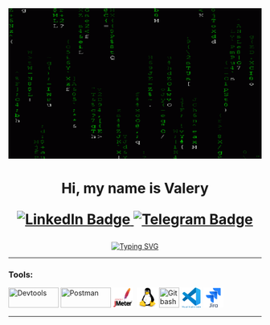 <div id="header" align="center">
  <img src="https://github.com/LazVal/LazVal/blob/main/image/8088665.gif" width="100%" height="300"/>
</div>

<div align="center">
<h1>Hi, my name is Valery
<p align="middle">
  <a href="#">
    <img src="https://img.shields.io/badge/LinkedIn-blue?style=for-the-badge&logo=linkedin&logoColor=white" alt="LinkedIn Badge"/>
  </a>
   <a href="https://t.me/estelior">
    <img src="https://img.shields.io/badge/Telegram-blue?style=for-the-badge&logo=telegram&logoColor=white" alt="Telegram Badge"/>
  </a>
</p>
</div>
<div align="center">
 <a href="#"><img src="https://readme-typing-svg.herokuapp.com?font=Fira+Code&pause=1000&color=fff&width=265&lines=Welcome+to+my+page!+%3A)" alt="Typing SVG" /></a>
 </div>
  
  ---
  
  ###  Tools:
<div>
<!--   <img src="https://github.com/devicons/devicon/blob/master/icons/postgresql/postgresql-original-wordmark.svg" title="postgresql" alt="postgresql" width="40" height="40"/>&nbsp; -->
<!--   <img src="https://github.com/devicons/devicon/blob/master/icons/javascript/javascript-original.svg" title="JavaScript" alt="JavaScript" width="40" height="40"/>&nbsp; -->
<!--   <img src="https://github.com/devicons/devicon/blob/master/icons/mysql/mysql-original-wordmark.svg" title="MySQL"  alt="MySQL" width="40" height="40"/>&nbsp; -->
<!--   <img src="https://github.com/devicons/devicon/blob/master/icons/git/git-original-wordmark.svg" title="Git" **alt="Git" width="40" height="40"/> -->
<!--   <img src="https://nicj.net/talks-files/forensic-tools-for-in-depth-performance-investigations/presentation/images/logo-fiddler.png" title="Fiddler" alt="Fiddler" width="40" height="40"/>&nbsp; -->
<!--   <img src="https://www.digiseller.ru/preview/1018011/p1_3287481_f611780d.jpg" title="Fiddler" alt="Fiddler" width="40" height="40"/>&nbsp; -->
  <img src="https://camo.githubusercontent.com/b6b7fa7003ce247f9f1bebff0712d02ca6d6546d26b6b58a9e73d62ae46e9cc6/68747470733a2f2f7265732e636c6f7564696e6172792e636f6d2f70726163746963616c6465762f696d6167652f66657463682f732d2d4468734c555563542d2d2f635f696d616767615f7363616c652c665f6175746f2c666c5f70726f67726573736976652c685f3432302c715f6175746f2c775f313030302f68747470733a2f2f616176746563682e736974652f77702d636f6e74656e742f75706c6f6164732f323031382f30392f4368726f6d65446576746f6f6c73417274626f6172642d312d382e706e67" title="Devtools" **alt="Devtools" width="100" height="40"/>
  <img src="https://camo.githubusercontent.com/87896c829ce4df2b909b39625cf7ab486678a5eb92c821937090841e1c861e13/68747470733a2f2f6873746f2e6f72672f67657470726f2f686162722f706f73745f696d616765732f3430652f6337662f6234662f34306563376662346635373963303939653134663330303638356632323232632e706e67" title="Postman" **alt="Postman" width="100" height="40"/>
  <img src="https://raw.githubusercontent.com/mmalnati/mmalnati/master/icons/jmeter.png" title="Fiddler" alt="Fiddler" width="40" height="40"/>&nbsp;
  <img src="https://github.com/devicons/devicon/blob/master/icons/linux/linux-original.svg" title="Linux" **alt="Linux" width="40" height="40"/>
  <img src="https://cdn-images-1.medium.com/max/1200/1*7DAbrSf-9TXQ0fqQHpnv3w.png" title="Gitbash" width="40" height="40"/>
<!--   <img src="https://github.com/devicons/devicon/blob/master/icons/python/python-original-wordmark.svg" title="Python" **alt="Python" width="40" height="40"/> -->
  <img src="https://github.com/devicons/devicon/blob/master/icons/vscode/vscode-original-wordmark.svg" title="vscode" **alt="vscode" width="40" height="40"/>
  <img src="https://github.com/devicons/devicon/blob/master/icons/jira/jira-original-wordmark.svg" title="Jira" **alt="Jira" width="40" height="40"/>
</div>
 
  
  ---
 </div>
